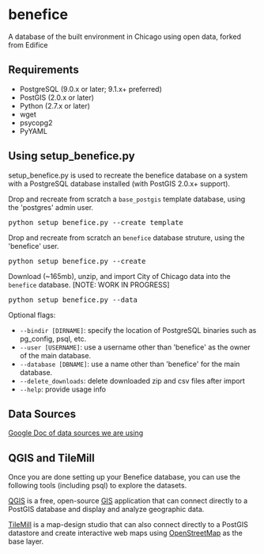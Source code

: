 # benefice

A database of the built environment in Chicago using open data, forked from Edifice

## Requirements

* PostgreSQL (9.0.x or later; 9.1.x+ preferred)
* PostGIS (2.0.x or later)
* Python (2.7.x or later)
* wget
* psycopg2
* PyYAML

## Using setup_benefice.py

setup_benefice.py is used to recreate the benefice database on a system
with a PostgreSQL database installed (with PostGIS 2.0.x+ support).

Drop and recreate from scratch a `base_postgis` template database, using the 'postgres' admin user.

<pre>
python setup_benefice.py --create_template
</pre>

Drop and recreate from scratch an `benefice` database struture, using the 'benefice' user.
<pre>
python setup_benefice.py --create
</pre>

Download (~165mb), unzip, and import City of Chicago data into the `benefice` database. [NOTE: WORK IN PROGRESS]
<pre>
python setup_benefice.py --data
</pre>

Optional flags:

* `--bindir [DIRNAME]`: specify the location of PostgreSQL binaries such as pg_config, psql, etc.
* `--user [USERNAME]`: use a username other than 'benefice' as the owner of the main database.
* `--database [DBNAME]`: use a name other than 'benefice' for the main database.
* `--delete_downloads`: delete downloaded zip and csv files after import
* `--help`: provide usage info

## Data Sources

[Google Doc of data sources we are using](https://docs.google.com/spreadsheet/ccc?key=0AtbqcVh3dkAqdGdlcWd5MzRYcGJkS1RoQTM3Qzd4dUE)

## QGIS and TileMill

Once you are done setting up your Benefice database, you can use the following tools (including psql) to explore the datasets.

[QGIS](http://qgis.org) is a free, open-source [GIS](http://en.wikipedia.org/wiki/Geographic_information_system) application that can connect directly to a PostGIS database and display and analyze geographic data.

[TileMill](http://mapbox.com/tilemill) is a map-design studio that can also connect directly to a PostGIS datastore and create interactive web maps using [OpenStreetMap](http://openstreetmap.org) as the base layer.
